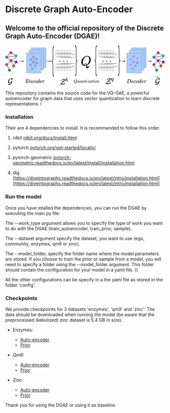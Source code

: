 # Discrete Graph Auto-Encoder

## Welcome to the official repository of the Discrete Graph Auto-Encoder (DGAE)!

![Autoencoder image](autoencoder.png)

This repository contains the source code for the VQ-GAE, a powerful autoencoder for graph data that uses vector quantization to learn discrete representations. 
l
### Installation

Their are 4 dependencies to install. 
It is recommanded to follow this order.

1. rdkit [rdkit.org/docs/Install.html](https://www.rdkit.org/docs/Install.html) 

2. pytorch [pytorch.org/get-started/locally/](https://pytorch.org/get-started/locally/)

3. pytorch-geometric [pytorch-geometric.readthedocs.io/en/latest/install/installation.html](https://pytorch-geometric.readthedocs.io/en/latest/install/installation.html)

4. dig [https://diveintographs.readthedocs.io/en/latest/intro/installation.html](https://diveintographs.readthedocs.io/en/latest/intro/installation.html)

### Run the model

Once you have intalled the dependencies, you can run the DGAE by executing the main.py file. 

The --work_type argument allows you to specify the type of work you want to do with the DGAE (train_autoencoder, train_prior, sample). 

The --dataset argument specify the dataset, you want to use (ego, community, enzymes, qm9 or zinc).

The --model_folder, specify the folder name where the model parameters are stored. If you choose to train the prior or sample from a model, you will need to specify a folder using the --model_folder argument. This folder should contain the configuration for your model in a yaml file. ()

All the other configurations can be specify in a the yaml file as stored in the folder 'config'. 

### Checkpoints

We provide checkpoints for 3 datasets 'enzymes', 'qm9' and 'zinc':
The data should be downloaded when running the model (be aware that the preprocessed (kekulized) zinc dataset is 5.4 GB in size).

- Enzymes:
  - [Auto-encoder](https://drive.switch.ch/index.php/s/p1aXV938SZ7IlqE)
  - [Prior](https://drive.switch.ch/index.php/s/WcAGM93PWu9JRJ7)

- Qm9:
  - [Auto-encoder](https://drive.switch.ch/index.php/s/Jhv46kx3PTlXCNe)
  - [Prior](https://drive.switch.ch/index.php/s/W2k48eUUqnHGS3J)

- Zinc:
  - [Auto-encoder](https://drive.switch.ch/index.php/s/FRBeiSUJ5B2nlde)
  - [Prior](https://drive.switch.ch/index.php/s/lFAbVFlviXUCMsC)

Thank you for using the DGAE or using it as baseline. 

